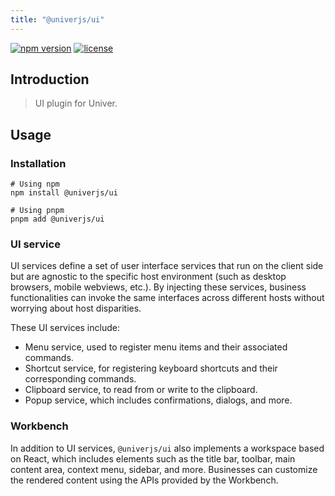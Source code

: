 ```yaml
---
title: "@univerjs/ui"
---
```


[![npm version](https://img.shields.io/npm/v/@univerjs/ui)](https://npmjs.org/package/@univerjs/ui)
[![license](https://img.shields.io/npm/l/@univerjs/ui)](https://img.shields.io/npm/l/@univerjs/ui)

## Introduction

> UI plugin for Univer.

## Usage

### Installation

```shell
# Using npm
npm install @univerjs/ui

# Using pnpm
pnpm add @univerjs/ui
```

### UI service

UI services define a set of user interface services that run on the client side but are agnostic to the specific host environment (such as desktop browsers, mobile webviews, etc.). By injecting these services, business functionalities can invoke the same interfaces across different hosts without worrying about host disparities.

These UI services include:

* Menu service, used to register menu items and their associated commands.
* Shortcut service, for registering keyboard shortcuts and their corresponding commands.
* Clipboard service, to read from or write to the clipboard.
* Popup service, which includes confirmations, dialogs, and more.

### Workbench

In addition to UI services, `@univerjs/ui` also implements a workspace based on React, which includes elements such as the title bar, toolbar, main content area, context menu, sidebar, and more. Businesses can customize the rendered content using the APIs provided by the Workbench.
